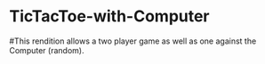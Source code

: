 # TicTacToe-with-Computer

#This rendition allows a two player game as well as one against the Computer (random).
